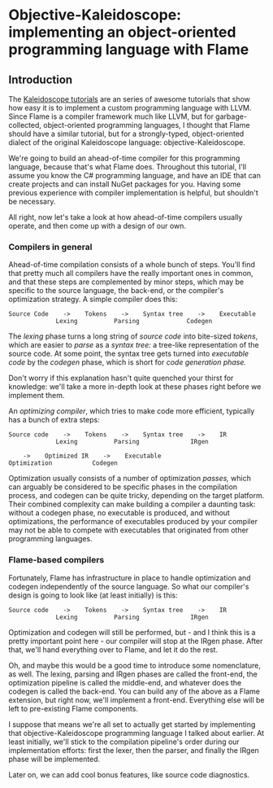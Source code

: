 
# Objective-Kaleidoscope: implementing an object-oriented programming language with Flame

## Introduction

The [Kaleidoscope tutorials](http://llvm.org/docs/tutorial/) are an series of awesome tutorials that show how easy it is to implement a custom programming language with LLVM. Since Flame is a compiler framework much like LLVM, but for garbage-collected, object-oriented programming languages, I thought that Flame should have a similar tutorial, but for a strongly-typed, object-oriented dialect of the original Kaleidoscope language: objective-Kaleidoscope. 

We're going to build an ahead-of-time compiler for this programming language, because that's what Flame does. Throughout this tutorial, I'll assume you know the C# programming language, and have an IDE that can create projects and can install NuGet packages for you. Having some previous experience with compiler implementation is helpful, but shouldn't be necessary.

All right, now let's take a look at how ahead-of-time compilers usually operate, and then come up with a design of our own.

### Compilers in general  

Ahead-of-time compilation consists of a whole bunch of steps. You'll find that pretty much all compilers have the really important ones in common, and that these steps are complemented by minor steps, which may be specific to the source language, the back-end, or the compiler's optimization strategy. A simple compiler does this:

    Source Code    ->    Tokens    ->    Syntax tree    ->    Executable
                 Lexing          Parsing             Codegen

The _lexing_ phase turns a long string of _source code_ into bite-sized _tokens_, which are easier to _parse_ as a _syntax tree:_ a tree-like representation of the source code. At some point, the syntax tree gets turned into _executable code_ by the _codegen_ phase, which is short for _code generation phase._ 

Don't worry if this explanation hasn't quite quenched your thirst for knowledge: we'll take a more in-depth look at these phases right before we implement them.  

An _optimizing compiler_, which tries to make code more efficient, typically has a bunch of extra steps:

    Source code    ->    Tokens    ->    Syntax tree    ->    IR    
                 Lexing          Parsing              IRgen

        ->    Optimized IR    ->    Executable
    Optimization           Codegen


Optimization usually consists of a number of optimization _passes,_ which can arguably be considered to be specific phases in the compilation process, and codegen can be quite tricky, depending on the target platform. Their combined complexity can make building a compiler a daunting task: without a codegen phase, no executable is produced, and without optimizations, the performance of executables produced by your compiler may not be able to compete with executables that originated from other programming languages.

### Flame-based compilers

Fortunately, Flame has infrastructure in place to handle optimization and codegen independently of the source language. So what our compiler's design is going to look like (at least initially) is this:

    Source code    ->    Tokens    ->    Syntax tree    ->    IR    
                 Lexing          Parsing              IRgen

Optimization and codegen will still be performed, but - and I think this is a pretty important point here - our compiler will stop at the IRgen phase. After that, we'll hand everything over to Flame, and let it do the rest.

Oh, and maybe this would be a good time to introduce some nomenclature, as well. The lexing, parsing and IRgen phases are called the front-end, the optimization pipeline is called the middle-end, and whatever does the codegen is called the back-end. You can build any of the above as a Flame extension, but right now, we'll implement a front-end. Everything else will be left to pre-existing Flame components.

I suppose that means we're all set to actually get started by implementing that objective-Kaleidoscope programming language I talked about earlier. At least initially, we'll stick to the compilation pipeline's order during our implementation efforts: first the lexer, then the parser, and finally the IRgen phase will be implemented.

Later on, we can add cool bonus features, like source code diagnostics.
